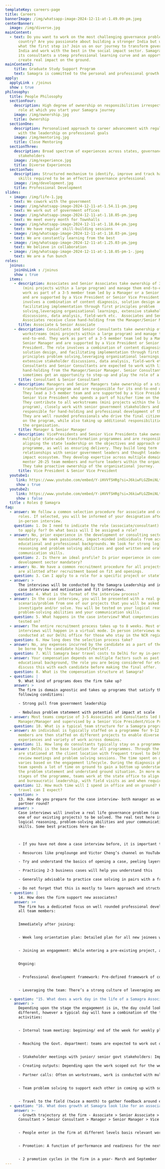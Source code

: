 ```yaml
---
templateKey: careers-page
title: Careers
bannerImage: /img/whatsapp-image-2024-12-11-at-1.49.09-pm.jpeg
centerBanner:
  image: /img/diverse.jpg
mainContent:
  - text: Do you want to work on the most challenging governance problems facing our
      country? Are you passionate about building a stronger India but unsure
      what the first step is? Join us on our journey to transform governance in
      India and work with the best in the social impact sector. Samagra offers
      its consultants a steep professional learning curve and an opportunity to
      create real impact on the ground.
mainContent2:
    title: Graduate Study Support Program
    text: Samagra is committed to the personal and professional growth of its team members. To this end, Samagra supports team members who want to pursue higher education and continue their professional journey with the firm. All Samagra team members who have spent at least a year in the firm and meet a pre-defined performance criteria are eligible for financial support to pursue a graduate level study program. This includes, but is not limited to MBA, MPA, MPP, MS, MA degrees across disciplines. Team members receive monthly financial support for the complete duration of their study program and return to Samagra post its completion.
apply:
  applyLink : /joinus
  show : true
philosophy:
  title: People Philosophy
  sectionFour:
    description: High degree of ownership on responsibilities irrespective of the
      role at which you start your Samagra journey
    image: /img/ownership.jpg
    title: Ownership
  sectionOne:
    description: Personalised approach to career advancement with regular catch ups
      with the leadership on professional goals
    image: /img/mentoring.jpg
    title: Close Mentoring
  sectionThree:
    description: Broad spectrum of experiences across states, governance domains and
      stakeholders
    image: /img/experience.jpg
    title: Diverse Experiences
  sectionTwo:
    description: Structured mechanism to identify, improve and track hard and soft
      skills required to be an effective governance professional
    image: /img/development.jpg
    title: Professional Development
slides:
  - image: /img/life-1.jpg
    text: We cowork with the government
  - image: /img/whatsapp-image-2024-12-11-at-1.54.11-pm.jpeg
    text: We work out of government offices
  - image: /img/whatsapp-image-2024-12-11-at-1.18.05-pm.jpeg
    text: We meet every month for Townhalls
  - image: /img/whatsapp-image-2024-12-11-at-1.18.04-pm.jpeg
    text: We have regular skill-building sessions
  - image: /img/whatsapp-image-2024-12-11-at-1.18.03-pm.jpeg
    text: We are constantly learning from the best
  - image: /img/whatsapp-image-2024-12-11-at-1.25.03-pm.jpeg
    text: We believe in collaboration
  - image: /img/whatsapp-image-2024-12-11-at-1.18.05-pm-1-.jpeg
    text: We are a fun bunch
roles:
  joinus:
    joinUsLink : /joinus
    show : true
  items:
    - description: Associates and Senior Associates take ownership of 3-5 workstreams
        (mini projects within a large program) and manage them end-to-end. They
        work as part of a 3-5 member team led by a Manager or a Senior Manager
        and are supported by a Vice President or Senior Vice President. The role
        involves a combination of content diagnosis, solution design and
        facilitating implementation through first principles problem
        solving,leveraging organisational learnings, extensive stakeholder
        discussions, data analysis, field-work etc.  Associates and Senior
        Associates receive close hand-holding from the Manager/Senior Manager.
      title: Associate & Senior Associate
    - description: Consultants and Senior Consultants take ownership of 3-5
        workstreams (mini projects within a large program) and manage them
        end-to-end. They work as part of a 3-5 member team led by a Manager or a
        Senior Manager and are supported by a Vice President or Senior Vice
        President. The role involves a combination of content diagnosis,
        solution design, and facilitating implementation through first
        principles problem solving,leveraging organisational learnings,
        extensive stakeholder discussions, data analysis, field-work etc.
        Consultants and Senior Consultants are expected to work with limited
        hand-holding from the Manager/Senior Manager. Senior Consultants
        sometimes get an opportunity to step-up and play the role of a Manager.
      title: Consultant & Senior Consultant
    - description: Managers and Senior Managers take ownership of a state-wide
        transformation program and are responsible for its end-to-end delivery.
        They lead a 3-5 member team and are supported by a Vice President or
        Senior Vice President who spends a part of his/her time on the program.
        They contribute to all workstreams (mini projects within the large
        program), closely work with senior government stakeholders and are
        responsible for hand-holding and professional development of their team.
        They are well rounded professionals who drive the final citizen impact
        on the program, while also taking up additional responsibilities within
        the organisation.
      title: Manager & Senior Manager
    - description: VicePresidents and Senior Vice Presidents take ownership of
        multiple state-wide transformation programmes and are responsible for
        aligning the state leadership on the objectives and approach of the
        programme, as well as ensuring delivery. They build long term
        relationships with senior government leaders and thought leaders in the
        impact ecosystem. They develop expertise across multiple domains. They
        mentor 20-25 team members and nurture leaders within the organisation.
        They take proactive ownership of the organisational journey.
      title: Vice President & Senior Vice President
  youtube1:
     link: https://www.youtube.com/embed/Y-iHVVfSHRg?si=J6kiwFLGZDmiNLtk
     show : true
  youtube2:
     link: https://www.youtube.com/embed/Y-iHVVfSHRg?si=J6kiwFLGZDmiNLtk
     show : false
  title : Roles @ Samagra
faq:
  - answer: We follow a common selection procedure for associate and consultant
      roles. If selected, you will be informed of your designation after your
      in-person interview.
    question: 1. Do I need to indicate the role (associate/consultant) that I wish
      to apply for? On what basis will I be assigned a role?
  - answer: No, prior experience in the development or consulting sectors are not
      mandatory. We seek passionate, impact-minded individuals from across
      educational and professional backgrounds. We look for strong logical
      reasoning and problem solving abilities and good written and oral
      communication skills.
    question: 2. Is there an ideal profile? Is prior experience in consulting or the
      development sector mandatory?
  - answer: No. We have a common recruitment procedure for all projects. Projects
      are allotted after recruitment based on fit and openings.
    question: 3. Can I apply to a role for a specific project or state?
  - answer: >
      The interviews will be conducted by the Samagra Leadership and include
      case interview and motivation and fit interviews.
    question: 4. What is the format of the interview process?
  - answer: In the case interview, you will be presented with a real governance
      scenario/problem from one of our projects that you will be asked to
      investigate and/or solve. You will be tested on your logical reasoning and
      problem-solving abilities and your communication skills.
    question: 5. What happens in the case interview? What competencies will I be
      tested on?
  - answer: The entire recruitment process takes up to 8 weeks. Most other
      interviews will happen in a virtual mode. In person interviews may be
      conducted at our Delhi office for those who stay in the NCR region.
    question: 6. How long does the selection process take?
  - answer: No, any expenses incurred by the candidate as a part of the process will
      be borne by the candidate himself/herself.
    question: 7. Will Samagra bear travel costs to Delhi for my in-person interview?
  - answer: Your compensation depends on multiple factors such as past experience,
      educational background, the role you are being considered for etc. We will
      discuss this with each candidate before making the final offer.
    question: 8. What is the compensation structure at Samagra?
  - question: |
      9. What kind of programs does the firm take up? 
    answer: >
      The firm is domain agnostic and takes up programs that satisfy the
      following conditions: 

      - Strong pull from government leadership

      - Nebulous problem statement with potential of impact at scale
  - answer: Most teams comprise of 3-5 Associates and Consultants led by a Senior
      Manager/Manager and supervised by a Senior Vice President/Vice President.
    question: 10. What is a typical team structure for a Samagra programme?
  - answer: An individual is typically staffed on a programme for 9-12 months. Team
      members are then staffed on different projects to enable diverse
      experiences and variety of work across domains.
    question: 11. How long do consultants typically stay on a programme?
  - answer: Delhi is the base location for all programmes. Through the week, teams
      are stationed at the client location with frequent travel to Delhi for
      review meetings and problem solving sessions. The time spent on ground
      varies based on the engagement lifecycle. During the diagnosis phase, the
      team spends a lot of time on ground to gain a bottom up understanding of
      the problem statement and understand ground situation. In more mature
      stages of the programme, teams work at the state office to align political
      and bureaucratic leadership, with field visits as and when required.
    question: 12. How much time will I spend in office and on ground? How much
      travel can I expect?
  - question: >
      13. How do you prepare for the case interview- both manager as well as the
      partner round? 
    answer: >
      Case interviews will involve a real life governance problem (can be from
      one of our existing projects) to be solved. The real test here is of-
      logical reasoning, problem-solving abilities and your communication
      skills. Some best practices here can be- 



      - If you have not done a case interview before, it is important to familiarize yourself with the basic format of case interviews 

      - Resources like preplounge and Victor Cheng’s channel on YouTube provide basic information about approaching case interviews

      - Try and understand the basics of opening a case, peeling layers of analysis and closing a case with the interviewer

      - Practicing 2-3 business cases will help you understand this 

      - Generally advisable to practice case solving in pairs with a friend or colleague

      - Do not forget that this is mostly to learn approach and structure, you will have to apply this to a governance problem 
  - question: |
      14. How does the firm support new associates? 
    answer: >+
      The firm has a dedicated focus on well rounded professional development of
      all team members: 


      Immediately after joining: 


      - Week long orientation plan: Detailed plan for all new joinees which provides an in-depth understanding about Samagra as an organization as well as its various projects. 


      - Joining an engagement: While entering a pre-existing project, associates are given a detailed handover of their work streams lasting anywhere between 1-2 weeks.


      Ongoing:


      - Professional development framework: Pre-defined framework of competencies relevant for becoming better governance consultants. Regular catch ups with managers/ program owners to work upon these competencies with ample opportunities created to do the same. There are Gurukuls, Leadership sessions conducted regularly for upskilling.


      - Leveraging the team: There’s a strong culture of leveraging and relying upon one's team to seek inputs and collectively problem solve for the best strategies. 

  - question: "15. What does a work day in the life of a Samagra Associate look like? "
    answer: >
      Depending upon the stage the engagement is in, the day could look a little
      different, however a typical day will have a combination of the following
      activities: 


      - Internal team meeting: beginning/ end of the week for weekly planning to set the course of work for the week 


      - Reaching the Govt. department: teams are expected to work out of the department to engage with the government stakeholders 


      - Stakeholder meetings with junior/ senior govt stakeholders: Important touch points to seek information from them, align them on solution and strategies, seek feedback on created design etc
       
      - Creating outputs: Depending upon the work scoped out for the week, creating relevant outputs that could range from presentations, excel sheets, infographics etc.
       
      - Partner calls: Often on workstreams, work is conducted with multiple technical partners or experts, calls and discussions with them to better inform strategy also forms a core part of the day 


      - Team problem solving to support each other in coming up with solutions


      - Travel to the field (twice a month) to gather feedback around existing solutions, conduct diagnosis for a new workstream 
  - question: "16. What does growth at Samagra look like for an associate? "
    answer: >-
      - Growth trajectory at the firm - Associate > Senior Associate >
      Consultant > Senior Consultant > Manager > Senior Manager > Vice President


      - People enter in the firm at different levels basis relevant work experience


      - Promotion: A function of performance and readiness for the next designation


      - 2 promotion cycles in the firm in a year- March and September
---
```

